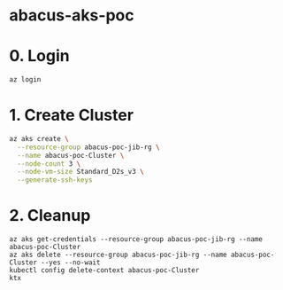 # abacus-aks-poc
# 0. Login
```sh
az login
```
# 1. Create Cluster
```sh
az aks create \
  --resource-group abacus-poc-jib-rg \
  --name abacus-poc-Cluster \
  --node-count 3 \
  --node-vm-size Standard_D2s_v3 \
  --generate-ssh-keys
```
# 2. Cleanup
```
az aks get-credentials --resource-group abacus-poc-jib-rg --name abacus-poc-Cluster
az aks delete --resource-group abacus-poc-jib-rg --name abacus-poc-Cluster --yes --no-wait
kubectl config delete-context abacus-poc-Cluster
ktx
```